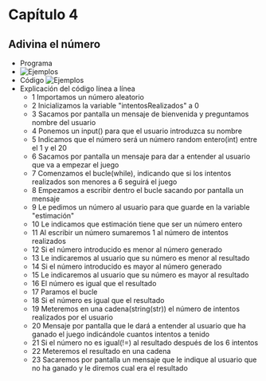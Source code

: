 # Capítulo 4

## Adivina el número

* Programa
* ![Ejemplos](imagenes_capitulo_4/adivina.png)
* Código
![Ejemplos](imagenes_capitulo_4/codigo.png)
* Explicación del código línea a línea
  * 1 Importamos un número aleatorio
  * 2 Inicializamos la variable "intentosRealizados" a 0
  * 3 Sacamos por pantalla un mensaje de bienvenida y preguntamos nombre del usuario
  * 4 Ponemos un input() para que el usuario introduzca su nombre
  * 5 Indicamos que el número será un número random entero(int) entre el 1 y el 20
  * 6 Sacamos por pantalla un mensaje para dar a entender al usuario que va a empezar el juego
  * 7 Comenzamos el bucle(while), indicando que si los intentos realizados son menores a 6 seguirá el juego
  * 8 Empezamos a escribir dentro el bucle sacando por pantalla un mensaje
  * 9 Le pedimos un número al usuario para que guarde en la variable "estimación"
  * 10 Le indicamos que estimación tiene que ser un número entero
  * 11 Al escribir un número sumaremos 1 al número de intentos realizados
  * 12 Si el número introducido es menor al número generado
  * 13 Le indicaremos al usuario que su número es menor al resultado
  * 14 Si el número introducido es mayor al número generado
  * 15 Le indicaremos al usuario que su número es mayor al resultado
  * 16 El número es igual que el resultado
  * 17 Paramos el bucle
  * 18 Si el número es igual que el resultado
  * 19 Meteremos en una cadena(string(str)) el número de intentos realizados por el usuario
  * 20 Mensaje por pantalla que le dará a entender al usuario que ha ganado el juego indicándole cuantos intentos a tenido
  * 21 Si el número no es igual(!=) al resultado después de los 6 intentos
  * 22 Meteremos el resultado en una cadena
  * 23 Sacaremos por pantalla un mensaje que le indique al usuario que no ha ganado y le diremos cual era el resultado